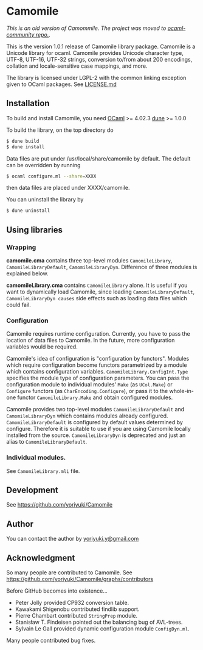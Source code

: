 # Camomile

*This is an old version of Camommile.  The project was moved to [ocaml-community repo.](https://github.com/ocaml-community/Camomile).*

This is the version 1.0.1 release of Camomile library package. Camomile is a
Unicode library for ocaml. Camomile provides Unicode character type, UTF-8,
UTF-16, UTF-32 strings, conversion to/from about 200 encodings, collation and
locale-sensitive case mappings, and more.

The library is licensed under LGPL-2 with the common linking exception given to
OCaml packages. See [LICENSE.md](LICENSE.md)

## Installation

To build and install Camomile, you need [OCaml](https://ocaml.org) >= 4.02.3 [dune](https://dune.build) >= 1.0.0

To build the library, on the top directory do
```sh
$ dune build
$ dune install
```
Data files are put under /usr/local/share/camomile by default. The default can
be overridden by running
```sh
$ ocaml configure.ml --share=XXXX
```
then data files are
placed under XXXX/camomile.

You can uninstall the library by
```sh
$ dune uninstall
```

## Using libraries

### Wrapping

**camomile.cma** contains three top-level modules `CamomileLibrary`,
`CamomileLibraryDefault`, `CamomileLibraryDyn`.  Difference of three modules is
explained below.

**camomileLibrary.cma** contains `CamomileLibrary` alone. It is
useful if you want to dynamically load Camomile, since loading
`CamomileLibraryDefault`, `CamomileLibraryDyn causes` side effects such as loading
data files which could fail.

### Configuration

Camomile requires runtime configuration. Currently, you have to pass the
location of data files to Camomile.  In the future, more configuration variables
would be required.

Camomile's idea of configuration is "configuration by functors". Modules which
require configuration become functors parametrized by a module which contains
configuration variables. `CamomileLibrary.ConfigInt.Type` specifies the module
type of configuration parameters.  You can pass the configuration module to
individual modules' `Make` (as `UCol.Make`) or `Configure` functors (as
`CharEncoding.Configure`), or pass it to the whole-in-one functor
`CamomileLibrary.Make` and obtain configured modules.

Camomile provides two top-level modules `CamomileLibraryDefault` and
`CamomileLibraryDyn` which contains modules already configured.
`CamomileLibraryDefault` is configured by default values determined by configure.
Therefore it is suitable to use if you are using Camomile locally installed from
the source. `CamomileLibraryDyn` is deprecated and just an alias to
`CamomileLibraryDefault`.

### Individual modules.

See `CamomileLibrary.mli` file.

## Development

See https://github.com/yoriyuki/Camomile

## Author

You can contact the author by yoriyuki.y@gmail.com

## Acknowledgment

So many people are contributed to Camomile. See
https://github.com/yoriyuki/Camomile/graphs/contributors

Before GitHub becomes into existence...

- Peter Jolly provided CP932 conversion table.
- Kawakami Shigenobu contributed findlib support.
- Pierre Chambart contributed `StringPrep` module.
- Stanisław T. Findeisen pointed out the balancing bug of AVL-trees.
- Sylvain Le Gall provided dynamic configuration module `ConfigDyn.ml`.

Many people contributed bug fixes.
